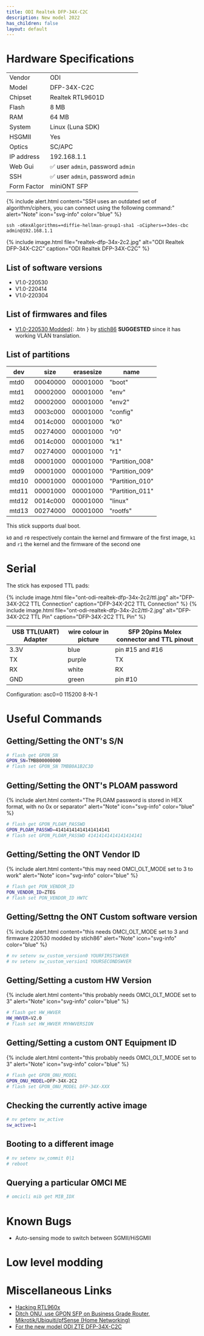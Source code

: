 ```yaml
---
title: ODI Realtek DFP-34X-C2C 
description: New model 2022
has_children: false
layout: default
---
```


# Hardware Specifications

|             |                                   |
| ----------- | --------------------------------- |
| Vendor      | ODI                               |
| Model       | DFP-34X-C2C                       |
| Chipset     | Realtek RTL9601D                  |
| Flash       | 8 MB                              |
| RAM         | 64 MB                             |
| System      | Linux (Luna SDK)                  |
| HSGMII      | Yes                               |
| Optics      | SC/APC                            |
| IP address  | 192.168.1.1                       |
| Web Gui     | ✅ user `admin`, password `admin` |
| SSH         | ✅ user `admin`, password `admin` |
| Form Factor | miniONT SFP                       |

{% include alert.html content="SSH uses an outdated set of algorithm/ciphers, you can connect using the following command:" alert="Note"  icon="svg-info" color="blue" %}

```shell
ssh -oKexAlgorithms=+diffie-hellman-group1-sha1 -oCiphers=+3des-cbc admin@192.168.1.1
```

{% include image.html file="realtek-dfp-34x-2c2.jpg" alt="ODI Realtek DFP-34X-C2C" caption="ODI Realtek DFP-34X-C2C" %}


## List of software versions
- V1.0-220530 
- V1.0-220414
- V1.0-220304

## List of firmwares and files
- [V1.0-220530 Modded](https://github.com/Anime4000/RTL960x/files/8821809/M114_sfp_ODI_hybrid_220527_stich86_220530.tar.zip){: .btn } 
 by [stich86](https://github.com/stich86) **SUGGESTED** since it has working VLAN translation.  

## List of partitions
 
| dev   | size     | erasesize | name            |
| ----- | -------- | --------- | --------------- |
| mtd0  | 00040000 | 00001000  | "boot"          |
| mtd1  | 00002000 | 00001000  | "env"           |
| mtd2  | 00002000 | 00001000  | "env2"          |
| mtd3  | 0003c000 | 00001000  | "config"        |
| mtd4  | 0014c000 | 00001000  | "k0"            |
| mtd5  | 00274000 | 00001000  | "r0"            |
| mtd6  | 0014c000 | 00001000  | "k1"            |
| mtd7  | 00274000 | 00001000  | "r1"            |
| mtd8  | 00001000 | 00001000  | "Partition_008" |
| mtd9  | 00001000 | 00001000  | "Partition_009" |
| mtd10 | 00001000 | 00001000  | "Partition_010" |
| mtd11 | 00001000 | 00001000  | "Partition_011" |
| mtd12 | 0014c000 | 00001000  | "linux"         |
| mtd13 | 00274000 | 00001000  | "rootfs"        |

This stick supports dual boot. 

`k0` and `r0` respectively contain the kernel and firmware of the first image, `k1` and `r1` the kernel and the firmware of the second one

# Serial

The stick has exposed TTL pads:

{% include image.html file="ont-odi-realtek-dfp-34x-2c2/ttl.jpg"  alt="DFP-34X-2C2 TTL Connection" caption="DFP-34X-2C2 TTL Connection" %}
{% include image.html file="ont-odi-realtek-dfp-34x-2c2/ttl-2.jpg"  alt="DFP-34X-2C2 TTL Pin" caption="DFP-34X-2C2 TTL Pin" %}

| USB TTL(UART) Adapter | wire colour in picture | SFP 20pins Molex connector and TTL pinout |
| --------------------- | ---------------------- | ----------------------------------------- |
| 3.3V                  | blue                   | pin #15 and #16                           |
| TX                    | purple                 | TX                                        |
| RX                    | white                  | RX                                        |
| GND                   | green                  | pin #10                                   |

Configuration: asc0=0 115200 8-N-1

# Useful Commands

## Getting/Setting the ONT's S/N
```sh
# flash get GPON_SN
GPON_SN=TMBB00000000
# flash set GPON_SN TMBB0A1B2C3D
```

## Getting/Setting the ONT's PLOAM password

{% include alert.html content="The PLOAM password is stored in HEX format, with no 0x or separator" alert="Note"  icon="svg-info" color="blue" %}

```sh
# flash get GPON_PLOAM_PASSWD
GPON_PLOAM_PASSWD=41414141414141414141
# flash set GPON_PLOAM_PASSWD 41414141414141414141
```

## Getting/Setting the ONT Vendor ID

{% include alert.html content="this may need OMCI_OLT_MODE set to 3 to work" alert="Note" icon="svg-info" color="blue" %}

```sh
# flash get PON_VENDOR_ID  
PON_VENDOR_ID=ZTEG
# flash set PON_VENDOR_ID HWTC
```

## Getting/Settng the ONT Custom software version
{% include alert.html content="this needs OMCI_OLT_MODE set to 3 and firmware 220530 modded by stich86" alert="Note" icon="svg-info" color="blue" %}

```sh
# nv setenv sw_custom_version0 YOURFIRSTSWVER
# nv setenv sw_custom_version1 YOURSECONDSWVER
```

## Getting/Setting a custom HW Version
{% include alert.html content="this probably needs OMCI_OLT_MODE set to 3" alert="Note" icon="svg-info" color="blue" %}


```sh
# flash get HW_HWVER
HW_HWVER=V2.0
# flash set HW_HWVER MYHWVERSION
```

## Getting/Setting a custom ONT Equipment ID
{% include alert.html content="this probably needs OMCI_OLT_MODE set to 3" alert="Note" icon="svg-info" color="blue" %}
```sh
# flash get GPON_ONU_MODEL
GPON_ONU_MODEL=DFP-34X-2C2
# flash set GPON_ONU_MODEL DFP-34X-XXX
```

## Checking the currently active image
```sh
# nv getenv sw_active
sw_active=1
```

## Booting to a different image
```sh
# nv setenv sw_commit 0|1
# reboot
```

## Querying a particular OMCI ME
```sh
# omcicli mib get MIB_IDX
```

# Known Bugs

- Auto-sensing mode to switch between SGMII/HiSGMII

# Low level modding


# Miscellaneous Links

- [Hacking RTL960x](https://github.com/Anime4000/RTL960x)
- [Ditch ONU, use GPON SFP on Business Grade Router, Mikrotik/Ubiquiti/pfSense (Home Networking)](https://forum.lowyat.net/topic/4925452)
- [For the new model ODI ZTE DFP-34X-C2C](/ont-odi-zte-dfp-34x-2c2)


